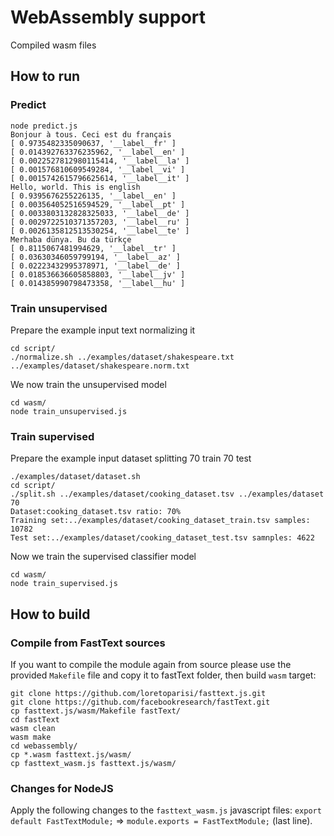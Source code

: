 # WebAssembly support
Compiled wasm files

## How to run

### Predict
```
node predict.js
Bonjour à tous. Ceci est du français
[ 0.9735482335090637, '__label__fr' ]
[ 0.014392763376235962, '__label__en' ]
[ 0.0022527812980115414, '__label__la' ]
[ 0.001576810609549284, '__label__vi' ]
[ 0.0015742615796625614, '__label__it' ]
Hello, world. This is english
[ 0.9395676255226135, '__label__en' ]
[ 0.003564052516594529, '__label__pt' ]
[ 0.0033803132828325033, '__label__de' ]
[ 0.0029722510371357203, '__label__ru' ]
[ 0.0026135812513530254, '__label__te' ]
Merhaba dünya. Bu da türkçe
[ 0.8115067481994629, '__label__tr' ]
[ 0.03630346059799194, '__label__az' ]
[ 0.02223432995378971, '__label__de' ]
[ 0.018536636605858803, '__label__jv' ]
[ 0.014385990798473358, '__label__hu' ]
```
### Train unsupervised
Prepare the example input text normalizing it
```
cd script/
./normalize.sh ../examples/dataset/shakespeare.txt ../examples/dataset/shakespeare.norm.txt
```

We now train the unsupervised model
```
cd wasm/
node train_unsupervised.js
``` 
### Train supervised
Prepare the example input dataset splitting 70 train 70 test
```
./examples/dataset/dataset.sh
cd script/
./split.sh ../examples/dataset/cooking_dataset.tsv ../examples/dataset 70
Dataset:cooking_dataset.tsv ratio: 70%
Training set:../examples/dataset/cooking_dataset_train.tsv samples: 10782
Test set:../examples/dataset/cooking_dataset_test.tsv samnples: 4622
```

Now we train the supervised classifier model
```
cd wasm/
node train_supervised.js
``` 


## How to build

### Compile from FastText sources
If you want to compile the module again from source please use the provided `Makefile` file and copy it to fastText folder, then build `wasm` target:
```
git clone https://github.com/loretoparisi/fasttext.js.git
git clone https://github.com/facebookresearch/fastText.git
cp fasttext.js/wasm/Makefile fastText/
cd fastText
wasm clean
wasm make
cd webassembly/
cp *.wasm fasttext.js/wasm/
cp fasttext_wasm.js fasttext.js/wasm/
```

### Changes for NodeJS
Apply the following changes to the `fasttext_wasm.js` javascript files: `export default FastTextModule;` => `module.exports = FastTextModule;` (last line).

